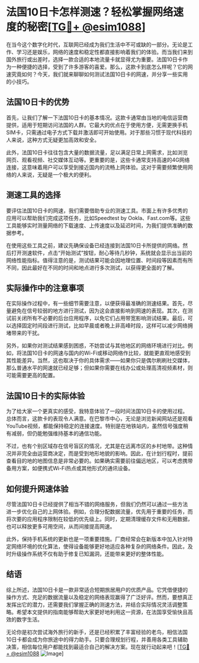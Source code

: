 # 法国10日卡怎样测速？轻松掌握网络速度的秘密[[TG💪+ @esim1088](https://t.me/s/esim1088)]

在当今这个数字化时代，互联网已经成为我们生活中不可或缺的一部分。无论是工作、学习还是娱乐，网络的速度和稳定性都直接影响着我们的体验。而当我们来到国外旅行或出差时，选择一款合适的本地流量卡就显得尤为重要。法国10日卡作为一种便捷的选择，受到了许多游客的喜爱。那么，这款卡到底怎么样呢？它的网速究竟如何？今天，我们就来聊聊如何测试法国10日卡的网速，并分享一些实用的小技巧。

## 法国10日卡的优势

首先，让我们了解一下法国10日卡的基本情况。这款卡通常由当地的电信运营商提供，适用于短期访问法国的人群。它最大的优点在于使用方便，无需更换手机SIM卡，只需通过电子方式下载并激活即可开始使用。对于那些习惯于现代科技的人来说，这种方式无疑更加高效和安全。

此外，法国10日卡往往包含大量的数据流量，足以满足日常上网需求，比如浏览网页、观看视频、社交媒体互动等。更重要的是，这些卡通常支持高速的4G网络连接，这意味着用户可以享受到接近国内的流畅上网体验。这对于需要频繁使用网络的人来说，无疑是一个极大的便利。

## 测速工具的选择

要评估法国10日卡的网速，我们需要借助专业的测速工具。市面上有许多优秀的应用可以帮助我们完成这项任务，比如Speedtest by Ookla、Fast.com等。这些工具能够实时测量网络的下载速度、上传速度以及延迟时间，为我们提供准确的数据参考。

在使用这些工具之前，建议先确保设备已经连接到法国10日卡所提供的网络。然后打开测速软件，点击“开始测试”按钮，耐心等待几秒钟，系统就会显示出当前的网络性能指标。值得注意的是，测试结果可能会因地理位置、时间段等因素而有所不同，因此最好在不同的时间和地点进行多次测试，以获得更全面的了解。

## 实际操作中的注意事项

在实际操作过程中，有一些细节需要注意，以便获得最准确的测速结果。首先，尽量避免在信号较弱的地方进行测试，因为这会直接影响到网速的表现。其次，在测试前关闭所有不必要的后台应用程序，以免它们占用带宽影响测试结果。最后，可以选择固定时间段进行测试，比如早晨或者晚上非高峰时段，这样可以减少网络拥堵带来的干扰。

另外，如果你对测试结果感到困惑，不妨尝试与其他地区的网络环境进行对比。例如，将法国10日卡的网速与国内的Wi-Fi或移动网络作比较，就能更直观地感受到其性能差异。当然，这也取决于你的具体需求——如果你只是偶尔刷刷社交媒体，那么普通水平的网速就已经足够；但如果你需要在线办公或处理高清视频素材，则可能需要更高的配置。

## 法国10日卡的实际体验

为了给大家一个更真实的感受，我特意体验了一段时间法国10日卡的使用过程。总体而言，这款卡的表现令人满意。在巴黎市中心，无论是浏览新闻网站还是观看YouTube视频，都能保持稳定的连接速度。特别是在地铁站内，虽然信号强度稍有减弱，但仍能勉强维持基本的通信功能。

不过，也有个别区域存在信号盲区的情况，尤其是在远离市区的乡村地带。这种情况并非完全由运营商决定，而是受到地形地貌的影响。因此，在计划行程时，提前查看目的地的地图信息是非常必要的。如果确实需要前往偏远地区，可以考虑携带备用方案，如便携式Wi-Fi热点或其他形式的通讯设备。

## 如何提升网速体验

尽管法国10日卡已经提供了相当不错的网络服务，但我们仍然可以通过一些方法进一步优化自己的上网体验。例如，合理分配数据流量，优先用于重要的任务，而将次要的应用程序限制在较低的优先级上。同时，定期清理缓存文件和无用数据，也可以释放更多可用空间，从而间接提高网速。

此外，保持手机系统的更新也是一项重要措施。厂商经常会在新版本中加入针对特定网络环境的优化算法，使得设备能够更好地适应各种复杂的网络条件。因此，及时升级操作系统不仅有助于修复已知漏洞，还能带来更好的整体性能。

## 结语

综上所述，法国10日卡是一款非常适合短期旅居用户的优质产品。它凭借便捷的操作方式、充足的数据流量以及稳定的网络表现赢得了广泛好评。然而，要想真正发挥出它的潜力，还需要我们掌握正确的测速方法，并结合实际情况灵活调整策略。希望本文提供的指南能够帮助大家更好地利用这一资源，在法国享受愉快且高效的数字生活。

无论你是初次尝试海外旅行的新手，还是已经积累了丰富经验的老鸟，相信法国10日卡都会成为你旅途中的得力助手。只要合理规划行程，并善用各类工具辅助决策，相信每位用户都能找到最适合自己的解决方案。现在就行动起来吧！[[TG💪+ @esim1088](https://t.me/s/esim1088) ![Image](https://i.postimg.cc/4NQfJmqS/Snipaste-2025-05-13-00-14-12.png)]